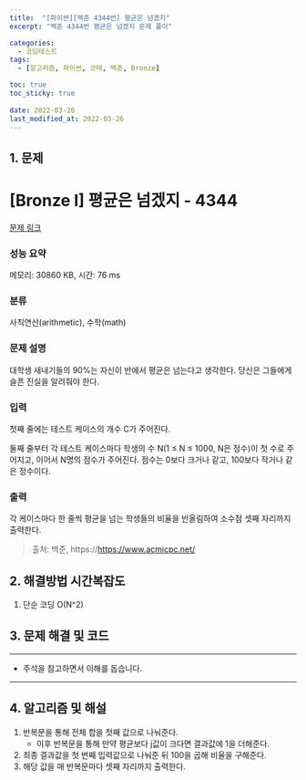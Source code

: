 ```yaml
---
title:  "[파이썬][백준 4344번] 평균은 넘겠지"
excerpt: "백준 4344번 평균은 넘겠지 문제 풀이"

categories:
  - 코딩테스트
tags:
  - [알고리즘, 파이썬, 코테, 백준, Bronze]

toc: true
toc_sticky: true
 
date: 2022-03-26
last_modified_at: 2022-03-26
---
```


## 1. 문제

# [Bronze I] 평균은 넘겠지 - 4344 

[문제 링크](https://www.acmicpc.net/problem/4344) 

### 성능 요약

메모리: 30860 KB, 시간: 76 ms

### 분류

사칙연산(arithmetic), 수학(math)

### 문제 설명

<p>대학생 새내기들의 90%는 자신이 반에서 평균은 넘는다고 생각한다. 당신은 그들에게 슬픈 진실을 알려줘야 한다.</p>

### 입력 

 <p>첫째 줄에는 테스트 케이스의 개수 C가 주어진다.</p>

<p>둘째 줄부터 각 테스트 케이스마다 학생의 수 N(1 ≤ N ≤ 1000, N은 정수)이 첫 수로 주어지고, 이어서 N명의 점수가 주어진다. 점수는 0보다 크거나 같고, 100보다 작거나 같은 정수이다.</p>

### 출력 

 <p>각 케이스마다 한 줄씩 평균을 넘는 학생들의 비율을 반올림하여 소수점 셋째 자리까지 출력한다.</p>


> 출처: 백준, https://https://www.acmicpc.net/

## 2. 해결방법 시간복잡도

1. 단순 코딩 O(N^2)

## 3. 문제 해결 및 코드
--- 

<script src="https://gist.github.com/cmblir/a75abbee8412dbbffaaaa17998b6733d.js"></script>

- 주석을 참고하면서 이해를 돕습니다.
---

## 4. 알고리즘 및 해설

1. 반복문을 통해 전체 합을 첫째 값으로 나눠준다.
    - 이후 반복문을 통해 만약 평균보다 j값이 크다면 결과값에 1을 더해준다.
2. 최종 결과값을 첫 번째 입력값으로 나눠준 뒤 100을 곱해 비율을 구해준다.
3. 해당 값을 매 반복문마다 셋째 자리까지 출력한다.